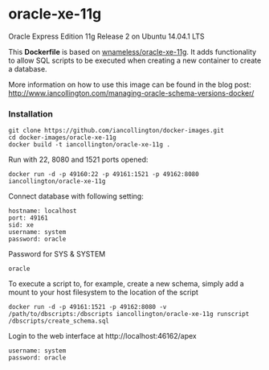 oracle-xe-11g
============================

Oracle Express Edition 11g Release 2 on Ubuntu 14.04.1 LTS

This **Dockerfile** is based on [wnameless/oracle-xe-11g](https://registry.hub.docker.com/u/wnameless/oracle-xe-11g/). It adds functionality to allow SQL scripts to be executed when creating a new container to create a database.

More information on how to use this image can be found in the blog post: http://www.iancollington.com/managing-oracle-schema-versions-docker/

### Installation
```
git clone https://github.com/iancollington/docker-images.git
cd docker-images/oracle-xe-11g
docker build -t iancollington/oracle-xe-11g .
```

Run with 22, 8080 and 1521 ports opened:
```
docker run -d -p 49160:22 -p 49161:1521 -p 49162:8080 iancollington/oracle-xe-11g
```

Connect database with following setting:
```
hostname: localhost
port: 49161
sid: xe
username: system
password: oracle
```

Password for SYS & SYSTEM
```
oracle
```

To execute a script to, for example, create a new schema, simply add a mount to your host filesystem to the location of the script
```
docker run -d -p 49161:1521 -p 49162:8080 -v /path/to/dbscripts:/dbscripts iancollington/oracle-xe-11g runscript /dbscripts/create_schema.sql
```

Login to the web interface at http://localhost:46162/apex

```
username: system
password: oracle
```
